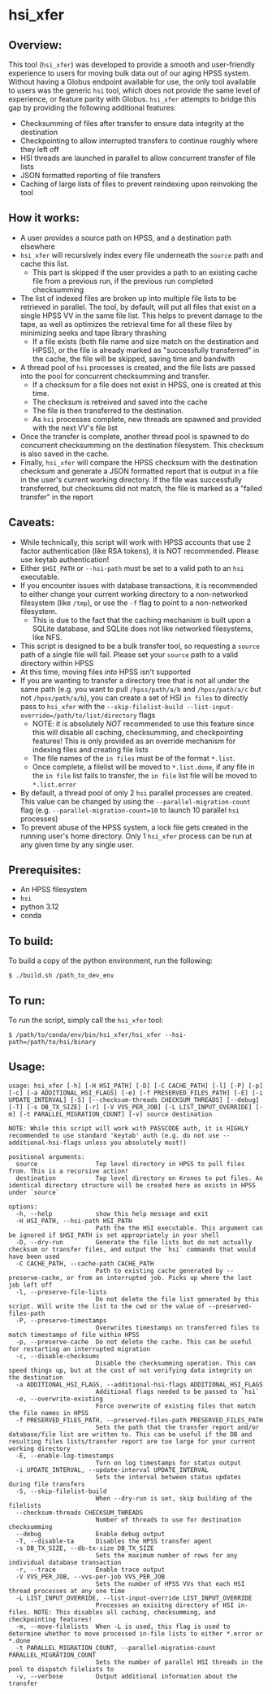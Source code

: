 # hsi_xfer

## Overview:
This tool (`hsi_xfer`) was developed to provide a smooth and user-friendly experience to users for moving bulk data out of our aging HPSS system. Without having a Globus endpoint available for use, the only tool available to users was the generic `hsi` tool, which does not provide the same level of experience, or feature parity with Globus. `hsi_xfer` attempts to bridge this gap by providing the following additional features:

* Checksumming of files after transfer to ensure data integrity at the destination
* Checkpointing to allow interrupted transfers to continue roughly where they left off
* HSI threads are launched in parallel to allow concurrent transfer of file lists
* JSON formatted reporting of file transfers
* Caching of large lists of files to prevent reindexing upon reinvoking the tool

## How it works:

* A user provides a source path on HPSS, and a destination path elsewhere
* `hsi_xfer` will recursively index every file underneath the `source` path and cache this list.
    * This part is skipped if the user provides a path to an existing cache file from a previous run, if the previous run completed checksumming
* The list of indexed files are broken up into multiple file lists to be retrieved in parallel. The tool, by default, will put all files that exist on a single HPSS VV in the same file list. This helps to prevent damage to the tape, as well as optimizes the retrieval time for all these files by minimizing seeks and tape library thrashing
    * If a file exists (both file name and size match on the destination and HPSS), or the file is already marked as "successfully transferred" in the cache, the file will be skipped, saving time and bandwith
* A thread pool of `hsi` processes is created, and the file lists are passed into the pool for concurrent checksumming and transfer.
    * If a checksum for a file does not exist in HPSS, one is created at this time.
    * The checksum is retreived and saved into the cache
    * The file is then transferred to the destination.
    * As `hsi` processes complete, new threads are spawned and provided with the next VV's file list
* Once the transfer is complete, another thread pool is spawned to do concurrent checksumming on the destination filesystem. This checksum is also saved in the cache.
* Finally, `hsi_xfer` will compare the HPSS checksum with the destination checksum and generate a JSON formatted report that is output in a file in the user's current working directory. If the file was successfully transferred, but checksums did not match, the file is marked as a "failed transfer" in the report

## Caveats:

* While technically, this script will work with HPSS accounts that use 2 factor authentication (like RSA tokens), it is NOT recommended. Please use keytab authentication!
* Either `$HSI_PATH` or `--hsi-path` must be set to a valid path to an `hsi` executable.
* If you encounter issues with database transactions, it is recommended to either change your current working directory to a non-networked filesystem (like `/tmp`), or use the `-f` flag to point to a non-networked filesystem.
    * This is due to the fact that the caching mechanism is built upon a SQLite database, and SQLite does not like networked filesystems, like NFS.
* This script is designed to be a bulk transfer tool, so requesting a `source` path of a single file will fail. Please set your `source` path to a valid directory within HPSS
* At this time, moving files *into* HPSS isn't supported
* If you are wanting to transfer a directory tree that is not all under the same path (e.g. you want to pull `/hpss/path/a/b` and `/hpss/path/a/c` but not `/hpss/path/a/b`), you can create a set of HSI `in files` to directly pass to `hsi_xfer` with the `--skip-filelist-build --list-input-override=/path/to/list/directory` flags
    * NOTE: it is absolutely *NOT* recommended to use this feature since this will disable all caching, checksumming, and checkpointing features! This is only provided as an override mechanism for indexing files and creating file lists
    * The file names of the `in files` must be of the format `*.list`.
    * Once complete, a filelist will be moved to `*.list.done`, if any file in the `in file` list fails to transfer, the `in file` list file will be moved to `*.list.error`
* By default, a thread pool of only 2 `hsi` parallel processes are created. This value can be changed by using the `--parallel-migration-count` flag (e.g. `--parallel-migration-count=10` to launch 10 parallel `hsi` processes)
* To prevent abuse of the HPSS system, a lock file gets created in the running user's home directory. Only 1 `hsi_xfer` process can be run at any given time by any single user.

## Prerequisites:

* An HPSS filesystem
* `hsi`
* python 3.12
* conda

## To build:

To build a copy of the python environment, run the following:
```
$ ./build.sh /path_to_dev_env
```

## To run:

To run the script, simply call the `hsi_xfer` tool:
```
$ /path/to/conda/env/bin/hsi_xfer/hsi_xfer --hsi-path=/path/to/hsi/binary
```

## Usage:
```
usage: hsi_xfer [-h] [-H HSI_PATH] [-D] [-C CACHE_PATH] [-l] [-P] [-p] [-c] [-a ADDITIONAL_HSI_FLAGS] [-e] [-f PRESERVED_FILES_PATH] [-E] [-i UPDATE_INTERVAL] [-S] [--checksum-threads CHECKSUM_THREADS] [--debug] [-T] [-s DB_TX_SIZE] [-r] [-V VVS_PER_JOB] [-L LIST_INPUT_OVERRIDE] [-m] [-t PARALLEL_MIGRATION_COUNT] [-v] source destination

NOTE: While this script will work with PASSCODE auth, it is HIGHLY recommended to use standard 'keytab' auth (e.g. do not use --additional-hsi-flags unless you absolutely must!)

positional arguments:
  source                Top level directory in HPSS to pull files from. This is a recursive action!
  destination           Top level directory on Kronos to put files. An identical directory structure will be created here as exists in HPSS under `source`

options:
  -h, --help            show this help message and exit
  -H HSI_PATH, --hsi-path HSI_PATH
                        Path the the HSI executable. This argument can be ignored if $HSI_PATH is set appropriately in your shell
  -D, --dry-run         Generate the file lists but do not actually checksum or transfer files, and output the `hsi` commands that would have been used
  -C CACHE_PATH, --cache-path CACHE_PATH
                        Path to existing cache generated by --preserve-cache, or from an interrupted job. Picks up where the last job left off
  -l, --preserve-file-lists
                        Do not delete the file list generated by this script. Will write the list to the cwd or the value of --preserved-files-path
  -P, --preserve-timestamps
                        Overwrites timestamps on transferred files to match timestamps of file within HPSS
  -p, --preserve-cache  Do not delete the cache. This can be useful for restarting an interrupted migration
  -c, --disable-checksums
                        Disable the checksumming operation. This can speed things up, but at the cost of not verifying data integrity on the destination
  -a ADDITIONAL_HSI_FLAGS, --additional-hsi-flags ADDITIONAL_HSI_FLAGS
                        Additional flags needed to be passed to `hsi`
  -e, --overwrite-existing
                        Force overwrite of existing files that match the file names in HPSS
  -f PRESERVED_FILES_PATH, --preserved-files-path PRESERVED_FILES_PATH
                        Sets the path that the transfer report and/or database/file list are written to. This can be useful if the DB and resulting files lists/transfer report are too large for your current working directory
  -E, --enable-log-timestamps
                        Turn on log timestamps for status output
  -i UPDATE_INTERVAL, --update-interval UPDATE_INTERVAL
                        Sets the interval between status updates during file transfers
  -S, --skip-filelist-build
                        When --dry-run is set, skip building of the filelists
  --checksum-threads CHECKSUM_THREADS
                        Number of threads to use for destination checksumming
  --debug               Enable debug output
  -T, --disable-ta      Disables the HPSS transfer agent
  -s DB_TX_SIZE, --db-tx-size DB_TX_SIZE
                        Sets the maximum number of rows for any individual database transaction
  -r, --trace           Enable trace output
  -V VVS_PER_JOB, --vvs-per-job VVS_PER_JOB
                        Sets the number of HPSS VVs that each HSI thread processes at any one time
  -L LIST_INPUT_OVERRIDE, --list-input-override LIST_INPUT_OVERRIDE
                        Processes an exisitng directory of HSI in-files. NOTE: This disables all caching, checksumming, and checkpointing features!
  -m, --move-filelists  When -L is used, this flag is used to determine whether to move processed in-file lists to either *.error or *.done
  -t PARALLEL_MIGRATION_COUNT, --parallel-migration-count PARALLEL_MIGRATION_COUNT
                        Sets the number of parallel HSI threads in the pool to dispatch filelists to
  -v, --verbose         Output additional information about the transfer

```
